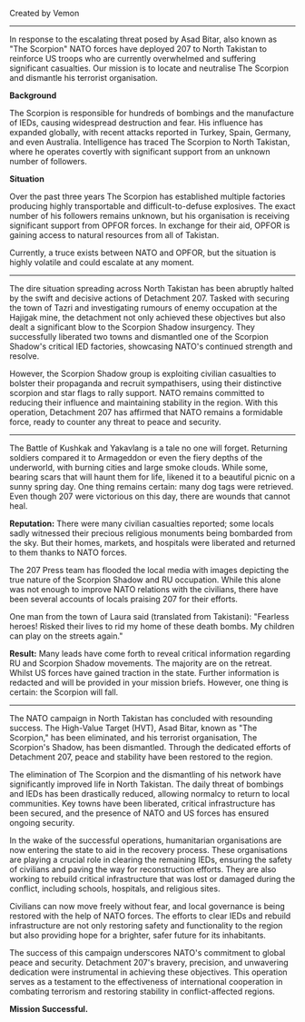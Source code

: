 Created by Vemon


----------------------
In response to the escalating threat posed by Asad Bitar, also known as "The Scorpion" NATO forces have deployed 207 to North Takistan to reinforce US troops who are currently overwhelmed and suffering significant casualties. Our mission is to locate and neutralise The Scorpion and dismantle his terrorist organisation.

**Background**

The Scorpion is responsible for hundreds of bombings and the manufacture of IEDs, causing widespread destruction and fear. His influence has expanded globally, with recent attacks reported in Turkey, Spain, Germany, and even Australia. Intelligence has traced The Scorpion to North Takistan, where he operates covertly with significant support from an unknown number of followers.

**Situation**

Over the past three years The Scorpion has established multiple factories producing highly transportable and difficult-to-defuse explosives. The exact number of his followers remains unknown, but his organisation is receiving significant support from OPFOR forces. In exchange for their aid, OPFOR is gaining access to natural resources from all of Takistan.

Currently, a truce exists between NATO and OPFOR, but the situation is highly volatile and could escalate at any moment.


----------

The dire situation spreading across North Takistan has been abruptly halted by the swift and decisive actions of Detachment 207. Tasked with securing the town of Tazri and investigating rumours of enemy occupation at the Hajigak mine, the detachment not only achieved these objectives but also dealt a significant blow to the Scorpion Shadow insurgency. They successfully liberated two towns and dismantled one of the Scorpion Shadow's critical IED factories, showcasing NATO's continued strength and resolve.

However, the Scorpion Shadow group is exploiting civilian casualties to bolster their propaganda and recruit sympathisers, using their distinctive scorpion and star flags to rally support. NATO remains committed to reducing their influence and maintaining stability in the region. With this operation, Detachment 207 has affirmed that NATO remains a formidable force, ready to counter any threat to peace and security.

---------

The Battle of Kushkak and Yakavlang is a tale no one will forget. Returning soldiers compared it to Armageddon or even the fiery depths of the underworld, with burning cities and large smoke clouds. While some, bearing scars that will haunt them for life, likened it to a beautiful picnic on a sunny spring day. One thing remains certain: many dog tags were retrieved. Even though 207 were victorious on this day, there are wounds that cannot heal.

**Reputation:**
There were many civilian casualties reported; some locals sadly witnessed their precious religious monuments being bombarded from the sky. But their homes, markets, and hospitals were liberated and returned to them thanks to NATO forces.

The 207 Press team has flooded the local media with images depicting the true nature of the Scorpion Shadow and RU occupation. While this alone was not enough to improve NATO relations with the civilians, there have been several accounts of locals praising 207 for their efforts.

One man from the town of Laura said (translated from Takistani): "Fearless heroes! Risked their lives to rid my home of these death bombs. My children can play on the streets again."

**Result:**
Many leads have come forth to reveal critical information regarding RU and Scorpion Shadow movements. The majority are on the retreat. Whilst US forces have gained traction in the state. Further information is redacted and will be provided in your mission briefs. However, one thing is certain: the Scorpion will fall.

---------------

The NATO campaign in North Takistan has concluded with resounding success. The High-Value Target (HVT), Asad Bitar, known as "The Scorpion," has been eliminated, and his terrorist organisation, The Scorpion's Shadow, has been dismantled. Through the dedicated efforts of Detachment 207, peace and stability have been restored to the region.

The elimination of The Scorpion and the dismantling of his network have significantly improved life in North Takistan. The daily threat of bombings and IEDs has been drastically reduced, allowing normalcy to return to local communities. Key towns have been liberated, critical infrastructure has been secured, and the presence of NATO and US forces has ensured ongoing security.

In the wake of the successful operations, humanitarian organisations are now entering the state to aid in the recovery process. These organisations are playing a crucial role in clearing the remaining IEDs, ensuring the safety of civilians and paving the way for reconstruction efforts. They are also working to rebuild critical infrastructure that was lost or damaged during the conflict, including schools, hospitals, and religious sites.

Civilians can now move freely without fear, and local governance is being restored with the help of NATO forces. The efforts to clear IEDs and rebuild infrastructure are not only restoring safety and functionality to the region but also providing hope for a brighter, safer future for its inhabitants.

The success of this campaign underscores NATO's commitment to global peace and security. Detachment 207's bravery, precision, and unwavering dedication were instrumental in achieving these objectives. This operation serves as a testament to the effectiveness of international cooperation in combating terrorism and restoring stability in conflict-affected regions.

**Mission Successful.**